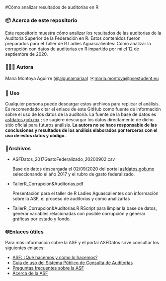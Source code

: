 
#Cómo analizar resultados de auditorías en R

### 📦 Acerca de este repositorio

Este repositorio muestra cómo analizar los resultados de las auditorías de la Auditoría Superior de la Federación en R. Estos contenidos fueron preparados para el Taller de R Ladies Aguascalientes: Cómo analizar la corrupción con datos de auditorías en R impartido por mí el 12 de septiembre de 2020. 

### 👩🏽‍💻 Autora

María Montoya Aguirre ([@algunamariaa](https://twitter.com/algunamariaa)) 
✉️maria.montoya@psestudent.eu

### 🔦 Uso

Cualquier persona puede descargar estos archivos para replicar el análisis. Es recomendado citar el enlace de este GitHub como fuente de información sobre el uso de los datos de la auditoría. La fuente de la base de datos es [asfdatos.gob.mx](http://asfdatos.gob.mx) ; se sugiere descargar los datos directamente de dicho sitio oficial para futuros análisis. **La autora no se hace responsable de las conclusiones y resultados de los análisis elaborados por terceros con el uso de estos datos y código.** 

### 📂Archivos

- ASFDatos_2017GastoFederalizado_20200902.csv

    Base de datos descargada el 02/09/2020 del portal [asfdatos.gob.mx](http://asfdatos.gob.mx) seleccionando el año 2017 y el rubro de gasto federalizado.  

- TallerR_Corrupcion&Auditorias.pdf

    Presentación para el taller de R Ladies Aguascalientes con información sobre la ASF, el proceso de auditorías y cómo analizarlas

- TallerR_Corrupcion&Auditorias.R
RScript para limpiar la base de datos, generar variables relacionadas con posible corrupción y generar gráficas por estado y fondo.

### 🌐Enlaces útiles

Para más información sobre la ASF y el portal ASFDatos sirve consultar los siguientes enlaces: 

- [ASF: ¿Qué hacemos y cómo lo hacemos?](https://www.notion.so/mariamontoya/README-0454d4bb81424f749eaed3ef9ed950e3#2a88339315fd4dddb6b0810328f2bd3d)
- [Guia de uso del Sistema Público de Consulta de Auditorías](https://www.notion.so/mariamontoya/README-0454d4bb81424f749eaed3ef9ed950e3#9e12f68840394cd4a79cf8981810c8c7)
- [Preguntas frecuentes sobre la ASF](https://www.notion.so/mariamontoya/README-0454d4bb81424f749eaed3ef9ed950e3#2f3c75b128ca4b519dfe3d6acd39af68)
- [Acerca de la ASF](https://www.notion.so/mariamontoya/README-0454d4bb81424f749eaed3ef9ed950e3#a0f2261716664e19936a72d49d0495c2)

